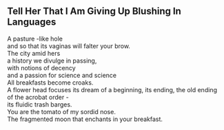 Tell Her That I Am Giving Up Blushing In Languages
--------------------------------------------------
A pasture -like hole  
and so that its vaginas will falter your brow.  
The city amid hers  
a history we divulge in passing,  
with notions of decency  
and a passion for science and science  
All breakfasts become croaks.  
A flower head focuses its dream of a beginning, its ending, the old ending of the acrobat order -  
its fluidic trash barges.  
You are the tomato of my sordid nose.  
The fragmented moon that enchants in your breakfast.  
